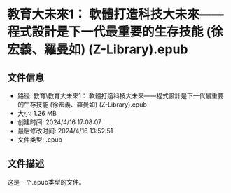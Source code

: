 ﻿# 教育大未來1： 軟體打造科技大未來——程式設計是下一代最重要的生存技能 (徐宏義、羅曼如) (Z-Library).epub

## 文件信息
- 路径: 教育\教育大未來1： 軟體打造科技大未來——程式設計是下一代最重要的生存技能 (徐宏義、羅曼如) (Z-Library).epub
- 大小: 1.26 MB
- 创建时间: 2024/4/16 17:08:07
- 最后修改时间: 2024/4/16 13:52:51
- 文件类型: .epub

## 文件描述
这是一个.epub类型的文件。

